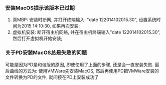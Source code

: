### 安装MacOS提示该版本已过期
1. 真MBP: 安装时断网, 并打开终端输入: "date 122014102015.30", 设置系统时间为2015 14:10:30, 如果再次安装;
2. 虚拟机安装: 断开宿主机网络, 并在宿主机终端输入"date 122014102015.30", 然后打开虚拟机开始安装;
### 关于PD安装MacOS总是失败的问题
可能是因为PD是和谐版的原因, 即使使用了上面的步骤, 还是会一直安装失败. 最后曲线的方式为: 使用VMWare先安装MacOS, 然后再使用PD把VMWare安装的文件转换为PD的文件, 就间接在PD上安装成功了
